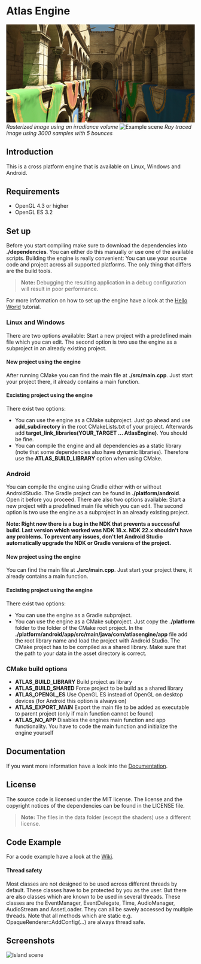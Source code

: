 # Atlas Engine
![Example scene](sponza_rasterized.png)
*Rasterized image using an irradiance volume*
![Example scene](sponza_raytraced.png)
*Ray traced image using 3000 samples with 5 bounces*
## Introduction
This is a cross platform engine that is available on Linux, Windows and Android.
## Requirements
- OpenGL 4.3 or higher
- OpenGL ES 3.2
## Set up
Before you start compiling make sure to download the dependencies into **./dependencies**. You can either do
this manually or use one of the available scripts. Building the engine is really convenient: You can use your
source code and project across all supported platforms. The only thing that differs are the build tools. 
>**Note:**
>Debugging the resulting application in a debug configuration will result in poor performance.
 
For more information on how to set up the engine have a look at the [Hello World](https://github.com/tippesi/Atlas-Engine/wiki/Hello-World) tutorial.
### Linux and Windows
There are two options available: Start a new project with a predefined
main file which you can edit. The second option is two use the engine as a subproject in an already existing project.
#### New project using the engine
After running CMake you can find the main file at **./src/main.cpp**. Just start your project there, it already
contains a main function.
#### Excisting project using the engine
There exist two options:
- You can use the engine as a CMake subproject. Just go ahead and use **add_subdirectory** in the root
CMakeLists.txt of your project. Afterwards add **target_link_libraries(YOUR_TARGET ... AtlasEngine)**. You should be fine.
- You can compile the engine and all dependencies as a static library (note that some dependencies also have
dynamic libraries). Therefore use the **ATLAS_BUILD_LIBRARY** option when using CMake.
### Android
You can compile the engine using Gradle either with or without AndroidStudio.
The Gradle project can be found in **./platform/android**. Open it before you proceed.
There are also two options available: Start a new project with a predefined
main file which you can edit. The second option is two use the engine as a subproject in an already existing project. 

**Note: Right now there is a bug in the NDK that prevents a successful build. Last version which worked was NDK 18.x. NDK 22.x shouldn't have any problems. To prevent any issues, don't let Android Studio automatically upgrade the NDK or Gradle versions of the project.**
#### New project using the engine
You can find the main file at **./src/main.cpp**. Just start your project there, it already
contains a main function. 
#### Excisting project using the engine
There exist two options:
- You can use the engine as a Gradle subproject.
- You can use the engine as a CMake subproject. Just copy the **./platform** folder to the folder
of the CMake root project. In the **./platform/android/app/src/main/java/com/atlasengine/app** file add the root library name and load
the project with Android Studio. The CMake project has to be compiled as a shared library. Make sure that the path to your data in the
asset directory is correct.
### CMake build options
- **ATLAS_BUILD_LIBRARY** Build project as library
- **ATLAS_BUILD_SHARED** Force project to be build as a shared library
- **ATLAS_OPENGL_ES** Use OpenGL ES instead of OpenGL on desktop devices (for Android this option is always on)
- **ATLAS_EXPORT_MAIN** Export the main file to be added as executable to parent project (only if main function cannot be found)
- **ATLAS_NO_APP** Disables the engines main function and app functionality. You have to code the main function and
initialize the engine yourself
## Documentation
If you want more information have a look into the [Documentation](https://tippesi.github.io/Atlas-Engine-Doc/index.html).
## License
The source code is licensed under the MIT license. The license and the copyright notices of the dependencies can be found
in the LICENSE file. 
>**Note:**
>The files in the data folder (except the shaders) use a different license. 
## Code Example
For a code example have a look at the [Wiki](https://github.com/tippesi/Atlas-Engine/wiki/Code-example).
#### Thread safety
Most classes are not designed to be used across different threads by default. These classes have to be protected by you as the user. But there are also classes which are known to be used in several threads. These classes are the EventManager, EventDelegate, Time, AudioManager, AudioStream and AssetLoader. They can all be savely accessed by multiple threads. Note that all methods which are static e.g. OpaqueRenderer::AddConfig(...) are always thread safe.
## Screenshots
![Island scene](island.gif)